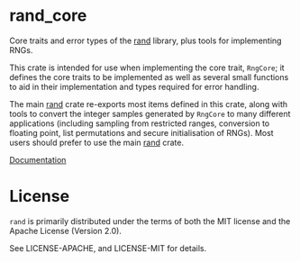 rand_core
====

Core traits and error types of the [rand] library, plus tools for implementing
RNGs.

This crate is intended for use when implementing the core trait, `RngCore`; it
defines the core traits to be implemented as well as several small functions to
aid in their implementation and types required for error handling.

The main [rand] crate re-exports most items defined in this crate, along with
tools to convert the integer samples generated by `RngCore` to many different
applications (including sampling from restricted ranges, conversion to floating
point, list permutations and secure initialisation of RNGs). Most users should
prefer to use the main [rand] crate.

[Documentation](https://docs.rs/rand_core)

[rand]: ../README.md


# License

`rand` is primarily distributed under the terms of both the MIT
license and the Apache License (Version 2.0).

See LICENSE-APACHE, and LICENSE-MIT for details.
